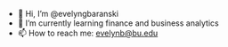 - 👋 Hi, I’m @evelyngbaranski
- 🌱 I’m currently learning finance and business analytics
- 📫 How to reach me:  evelynb@bu.edu

<!---
evelyngbaranski/evelyngbaranski is a ✨ special ✨ repository because its `README.md` (this file) appears on your GitHub profile.
You can click the Preview link to take a look at your changes.
--->
